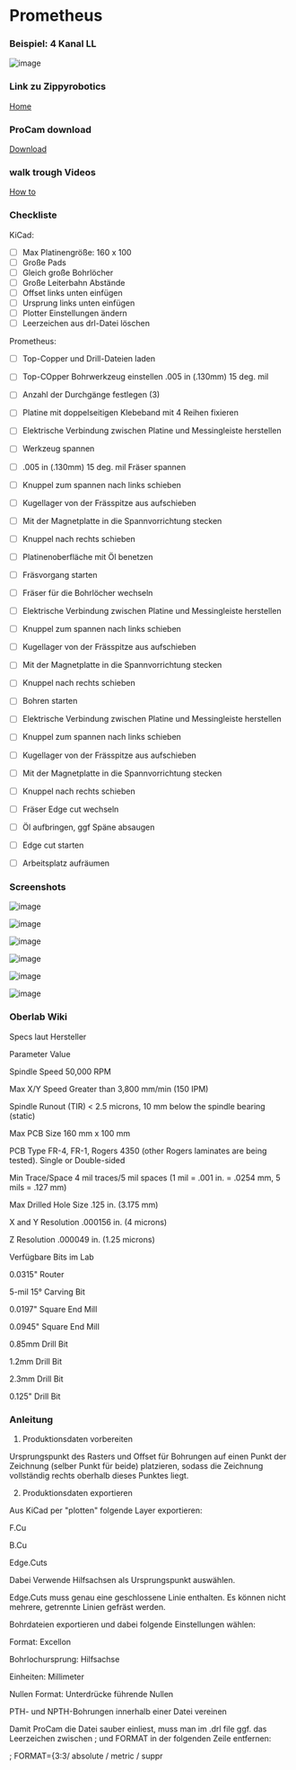 # Prometheus

### Beispiel: 4 Kanal LL
![image](https://github.com/frankyhub/Prometheus/blob/main/Pix/4Kanal-LL.png)

### Link zu Zippyrobotics
[Home](https://www.zippyrobotics.com/)

### ProCam download
[Download](https://www.zippyrobotics.com/download/)

### walk trough Videos
[How to](https://www.zippyrobotics.com/how-to/)


### Checkliste


KiCad:

- [ ] Max Platinengröße: 160 x 100
- [ ] Große Pads
- [ ] Gleich große Bohrlöcher
- [ ] Große Leiterbahn Abstände
- [ ] Offset links unten einfügen
- [ ] Ursprung links unten einfügen
- [ ] Plotter Einstellungen ändern
- [ ] Leerzeichen aus drl-Datei löschen

Prometheus:

- [ ] Top-Copper und Drill-Dateien laden
- [ ] Top-COpper Bohrwerkzeug einstellen .005 in (.130mm) 15 deg. mil
- [ ] Anzahl der Durchgänge festlegen (3)
- [ ] Platine mit doppelseitigen Klebeband mit 4 Reihen fixieren
- [ ] Elektrische Verbindung zwischen Platine und Messingleiste herstellen 
- [ ] Werkzeug spannen
- [ ] .005 in (.130mm) 15 deg. mil Fräser spannen 
- [ ] Knuppel zum spannen nach links schieben 
- [ ] Kugellager von der Frässpitze aus aufschieben
- [ ] Mit der Magnetplatte in die Spannvorrichtung stecken
- [ ] Knuppel nach rechts schieben
- [ ] Platinenoberfläche mit Öl benetzen
- [ ] Fräsvorgang starten
- [ ] Fräser für die Bohrlöcher wechseln
- [ ] Elektrische Verbindung zwischen Platine und Messingleiste herstellen 
- [ ] Knuppel zum spannen nach links schieben 
- [ ] Kugellager von der Frässpitze aus aufschieben
- [ ] Mit der Magnetplatte in die Spannvorrichtung stecken
- [ ] Knuppel nach rechts schieben
- [ ] Bohren starten 
- [ ] Elektrische Verbindung zwischen Platine und Messingleiste herstellen 
- [ ] Knuppel zum spannen nach links schieben 
- [ ] Kugellager von der Frässpitze aus aufschieben
- [ ] Mit der Magnetplatte in die Spannvorrichtung stecken
- [ ] Knuppel nach rechts schieben
- [ ] Fräser Edge cut wechseln
- [ ] Öl aufbringen, ggf Späne absaugen 
- [ ] Edge cut starten
- [ ] Arbeitsplatz aufräumen


### Screenshots

![image](https://github.com/frankyhub/Prometheus/blob/main/Pix/kicad1.png)

![image](https://github.com/frankyhub/Prometheus/blob/main/Pix/kicad2.png)

![image](https://github.com/frankyhub/Prometheus/blob/main/Pix/kicad4.png)

![image](https://github.com/frankyhub/Prometheus/blob/main/Pix/kicad5.png)

![image](https://github.com/frankyhub/Prometheus/blob/main/Pix/drill1.png)

![image](https://github.com/frankyhub/Prometheus/blob/main/Pix/Prom1.png)





### Oberlab Wiki

Specs laut Hersteller

Parameter	Value

Spindle Speed	50,000 RPM

Max X/Y Speed	Greater than 3,800 mm/min (150 IPM)

Spindle Runout (TIR)	< 2.5 microns, 10 mm below the spindle bearing (static)

Max PCB Size	160 mm x 100 mm

PCB Type	FR-4, FR-1, Rogers 4350 (other Rogers laminates are being tested). Single or Double-sided

Min Trace/Space	4 mil traces/5 mil spaces (1 mil = .001 in. = .0254 mm, 5 mils = .127 mm)

Max Drilled Hole Size	.125 in. (3.175 mm)

X and Y Resolution	.000156 in. (4 microns)

Z Resolution	.000049 in. (1.25 microns)

Verfügbare Bits im Lab

0.0315" Router

5-mil 15° Carving Bit

0.0197" Square End Mill

0.0945" Square End Mill

0.85mm Drill Bit

1.2mm Drill Bit

2.3mm Drill Bit

0.125" Drill Bit


### Anleitung
1. Produktionsdaten vorbereiten

Ursprungspunkt des Rasters und Offset für Bohrungen auf einen Punkt der Zeichnung (selber Punkt für beide) platzieren, sodass die Zeichnung vollständig rechts oberhalb dieses Punktes liegt.


2. Produktionsdaten exportieren

Aus KiCad per "plotten" folgende Layer exportieren:


F.Cu

B.Cu

Edge.Cuts

Dabei Verwende Hilfsachsen als Ursprungspunkt auswählen.


Edge.Cuts muss genau eine geschlossene Linie enthalten. Es können nicht mehrere, getrennte Linien gefräst werden.


Bohrdateien exportieren und dabei folgende Einstellungen wählen:


Format: Excellon

Bohrlochursprung: Hilfsachse

Einheiten: Millimeter

Nullen Format: Unterdrücke führende Nullen

PTH- und NPTH-Bohrungen innerhalb einer Datei vereinen

Damit ProCam die Datei sauber einliest, muss man im .drl file ggf. das Leerzeichen zwischen ; und FORMAT in der folgenden Zeile entfernen:


; FORMAT={3:3/ absolute / metric / suppr


